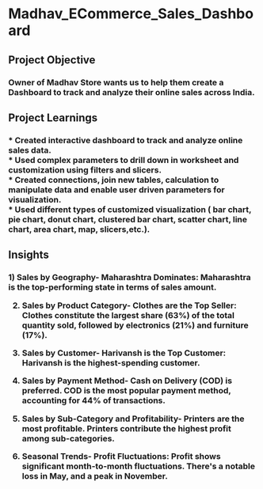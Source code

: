 # Madhav_ECommerce_Sales_Dashboard
<h2>Project Objective</h2>
<h3>Owner of Madhav Store wants us to help them create a Dashboard to track and analyze their online sales across India.</h3>
<h2>Project Learnings</h2>
<h3>
  * Created interactive dashboard to track and analyze online sales data. <br>
  * Used complex parameters to drill down in worksheet and customization using filters and slicers. <br>
  * Created connections, join new tables, calculation to manipulate data and enable user driven parameters for <br>  visualization. <br>
  * Used different types of customized visualization ( bar chart, pie chart, donut chart, clustered bar chart, scatter chart, line chart, area chart, map, slicers,etc.).
</h3>
<h2>Insights</h2>
<h3>
1) Sales by Geography-
Maharashtra Dominates:
Maharashtra is the top-performing state in terms of sales amount.

2) Sales by Product Category-
Clothes are the Top Seller:
Clothes constitute the largest share (63%) of the total quantity sold, followed
by electronics (21%) and furniture (17%).

3) Sales by Customer-
Harivansh is the Top Customer:
Harivansh is the highest-spending customer.

4) Sales by Payment Method-
Cash on Delivery (COD) is preferred.
COD is the most popular payment method, accounting for 44% of transactions.

5) Sales by Sub-Category and Profitability-
Printers are the most profitable.
Printers contribute the highest profit among sub-categories.

6) Seasonal Trends-
Profit Fluctuations:
Profit shows significant month-to-month fluctuations. There's a notable loss in May, and a peak in November.
</h3>
